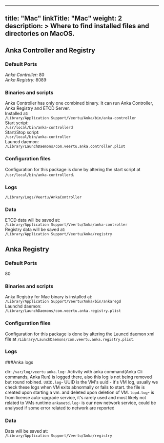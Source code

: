 


---
title: "Mac"
linkTitle: "Mac"
weight: 2
description: >
  Where to find installed files and directories on MacOS.
---

## Anka Controller and Registry
### Default Ports
*Anka Controller:* 80  
*Anka Registry:* 8089  

### Binaries and scripts
Anka Controller has only one combined binary. It can run Anka Controller, Anka Registry and ETCD Server.  
Installed at:    
`/Library/Application Support/Veertu/Anka/bin/anka-controller`  
Start script:  
`/usr/local/bin/anka-controllerd`  
Start/Stop script:    
`/usr/local/bin/anka-controller`  
Launcd daemon:  
`/Library/LaunchDaemons/com.veertu.anka.controller.plist`

### Configuration files
Configuration for this package is done by altering the start script at `/usr/local/bin/anka-controllerd`.

### Logs
`/Library/Logs/Veertu/AnkaController`
### Data
ETCD data will be saved at:  
`/Library/Application Support/Veertu/Anka/anka-controller`  
Registry data will be saved at:  
`/Library/Application Support/Veertu/Anka/registry`



## Anka Registry
### Default Ports
80
### Binaries and scripts
Anka Registry for Mac binary is installed at:   
`/Library/Application Support/Veertu/Anka/bin/ankaregd`  
Launchd daemon:  
`/Library/LaunchDaemons/com.veertu.anka.registry.plist`

### Configuration files
Configuration for this package is done by altering the Launcd daemon xml file at `/Library/LaunchDaemons/com.veertu.anka.registry.plist`.

### Logs

###Anka logs

 dir: `/var/log/veertu` 
   `anka.log`- Activity with anka command(Anka Cli commands, Anka Run) is logged there, also this log is not being removed                  but round robined.
   `UUID.log`- UUID is the VM's uuid - it's VM log, usually we check these logs when VM exits abnormally or fails to start. 
               the file is created upon starting a vm. and deleted upon deletion of VM.
   `lopd.log`- is from license auto-upgrade service, it's rarely used and most likely not related to VMs runtime
   `ankanetd.log`- is our new network service, could be analysed if some error related to network are reported


### Data
Data will be saved at:  
`/Library/Application Support/Veertu/Anka/registry`















